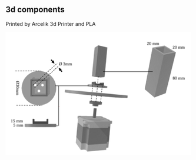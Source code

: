 ## 3d components
Printed by Arcelik 3d Printer and PLA 


<img src="imgs/3d_printed_components.png"/>

